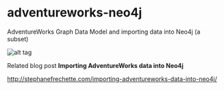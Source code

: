 # adventureworks-neo4j
AdventureWorks Graph Data Model and importing data into Neo4j (a subset)

![alt tag](https://raw.githubusercontent.com/sfrechette/adventureworks-neo4j/master/graphmodel_adventureworks.png)

Related blog post **Importing AdventureWorks data into Neo4j**

http://stephanefrechette.com/importing-adventureworks-data-into-neo4j/

